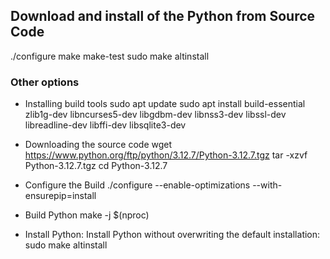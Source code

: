 ## Download and install of the Python from Source Code
./configure
make
make-test
sudo make altinstall



### Other options

- Installing build tools
sudo apt update
sudo apt install build-essential zlib1g-dev libncurses5-dev libgdbm-dev libnss3-dev libssl-dev libreadline-dev libffi-dev libsqlite3-dev

- Downloading the source code
wget https://www.python.org/ftp/python/3.12.7/Python-3.12.7.tgz
tar -xzvf Python-3.12.7.tgz
cd Python-3.12.7

- Configure the Build
./configure --enable-optimizations --with-ensurepip=install

- Build Python
make -j $(nproc)

- Install Python: Install Python without overwriting the default installation:
sudo make altinstall

